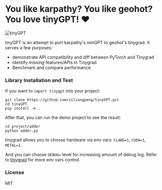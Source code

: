 # You like karpathy? You like geohot? You love tinyGPT! ❤️

![tinyGPT](hotzilla.avif)

tinyGPT is an attempt to port karpathy's minGPT to geohot's tinygrad. It serves a few purposes:
- demonstrate API compatibility and diff between PyTorch and Tinygrad
- Identify missing features/APIs in Tinygrad
- Benchmark and compare performance

### Library Installation and Test

If you want to `import tinygpt` into your project:

```
git clone https://github.com/ziliangpeng/tinyGPT.git
cd tinyGPT
pip install -e .
```

After that, you can run the demo project to see the result:

```
cd project/adder
python adder.py
```

tinygrad allows you to choose hardware via env vars: `CLANG=1`, `CUDA=1`, `METAL=1`.

And you can choose `DEBUG=` level for increasing amount of debug log. Refer to [tinygrad](https://github.com/tinygrad/tinygrad/blob/master/docs-legacy/env_vars.md) for more env vars control.


### License

MIT
